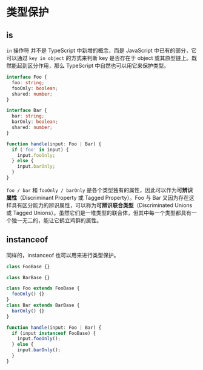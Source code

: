 # 类型保护

## is

`in` 操作符 并不是 TypeScript 中新增的概念，而是 JavaScript 中已有的部分，它可以通过 `key in object` 的方式来判断 key 是否存在于 object 或其原型链上。既然能起到区分作用，那么 TypeScript 中自然也可以用它来保护类型。

```ts
interface Foo {
  foo: string;
  fooOnly: boolean;
  shared: number;
}

interface Bar {
  bar: string;
  barOnly: boolean;
  shared: number;
}

function handle(input: Foo | Bar) {
  if ('foo' in input) {
    input.fooOnly;
  } else {
    input.barOnly;
  }
}
```

`foo / bar` 和 `fooOnly / barOnly` 是各个类型独有的属性，因此可以作为**可辨识属性**（Discriminant Property 或 Tagged Property）。Foo 与 Bar 又因为存在这样具有区分能力的辨识属性，可以称为**可辨识联合类型**（Discriminated Unions 或 Tagged Unions）。虽然它们是一堆类型的联合体，但其中每一个类型都具有一个独一无二的，能让它鹤立鸡群的属性。

## instanceof

同样的，instanceof 也可以用来进行类型保护。

```ts
class FooBase {}

class BarBase {}

class Foo extends FooBase {
  fooOnly() {}
}
class Bar extends BarBase {
  barOnly() {}
}

function handle(input: Foo | Bar) {
  if (input instanceof FooBase) {
    input.fooOnly();
  } else {
    input.barOnly();
  }
}
```
